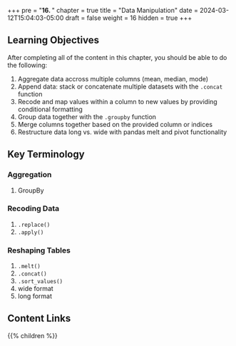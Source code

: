+++
pre = "<b>16. </b>"
chapter = true
title = "Data Manipulation"
date = 2024-03-12T15:04:03-05:00
draft = false
weight = 16
hidden = true
+++

## Learning Objectives
After completing all of the content in this chapter, you should be able to do the following:
1. Aggregate data accross multiple columns (mean, median, mode)
1. Append data: stack or concatenate multiple datasets with the `.concat` function
1. Recode and map values within a column to new values by providing conditional formatting
1. Group data together with the `.groupby` function
1. Merge columns together based on the provided column or indices
1. Restructure data long vs. wide with pandas melt and pivot functionality

## Key Terminology

### Aggregation
1. GroupBy

### Recoding Data
1. `.replace()`
1. `.apply()`

### Reshaping Tables
1. `.melt()`
1. `.concat()`
1. `.sort_values()`
1. wide format
1. long format

## Content Links

{{% children %}}
